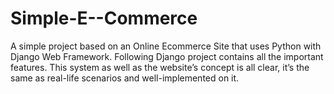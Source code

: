 # Simple-E--Commerce
A simple project based on an Online Ecommerce Site that uses Python with Django Web Framework. Following Django project contains all the important features.  This system as well as the website’s concept is all clear, it’s the same as real-life scenarios and well-implemented on it.
